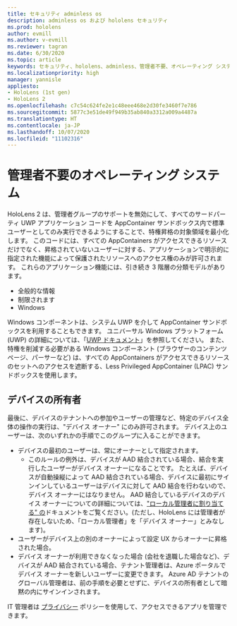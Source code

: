 ```yaml
---
title: セキュリティ adminless os
description: adminless os および hololens セキュリティ
ms.prod: hololens
author: evmill
ms.author: v-evmill
ms.reviewer: tagran
ms.date: 6/30/2020
ms.topic: article
keywords: セキュリティ、hololens、adminless、管理者不要、オペレーティング システム、管理者不要のオペレーティング システム、管理 os、管理者不要の os、hololens 2、hololens2 セキュリティ、
ms.localizationpriority: high
manager: yannisle
appliesto:
- HoloLens (1st gen)
- HoloLens 2
ms.openlocfilehash: c7c54c624fe2e1c48eee468e2d30fe3460f7e786
ms.sourcegitcommit: 5877c3e51de49f949b35ab840a3312a009a4487a
ms.translationtype: HT
ms.contentlocale: ja-JP
ms.lasthandoff: 10/07/2020
ms.locfileid: "11102316"
---
```

# 管理者不要のオペレーティング システム

HoloLens 2 は、管理者グループのサポートを無効にして、すべてのサードパーティ UWP アプリケーション コードを AppContainer サンドボックス内で標準ユーザーとしてのみ実行できるようにすることで、特権昇格の対象領域を最小化します。 このコードには、すべての AppContainers がアクセスできるリソースだけでなく、昇格されていないユーザーに対する、アプリケーションで明示的に指定された機能によって保護されたリソースへのアクセス権のみが許可されます。
これらのアプリケーション機能には、引き続き 3 階層の分類モデルがあります。
  * 全般的な情報
  * 制限されます
  * Windows

Windows コンポーネントは、システム UWP を介して AppContainer サンドボックスを利用することもできます。 ユニバーサル Windows プラットフォーム (UWP) の詳細については、「[UWP ドキュメント](https://docs.microsoft.com/windows/uwp/)」を参照してください。 また、特権を削減する必要がある Windows コンポーネント (ブラウザーのコンテンツ ページ、パーサーなど) は、すべての AppContainers がアクセスできるリソースのセットへのアクセスを遮断する、Less Privileged AppContainer (LPAC) サンドボックスを使用します。

## デバイスの所有者

最後に、デバイスのテナントへの参加やユーザーの管理など、特定のデバイス全体の操作の実行は、"デバイス オーナー" にのみ許可されます。 デバイス上のユーザーは、次のいずれかの手順でこのグループに入ることができます。
  * デバイスの最初のユーザーは、常にオーナーとして指定されます。 
    * このルールの例外は、デバイスが AAD 結合されている場合、結合を実行したユーザーがデバイス オーナーになることです。 たとえば、デバイスが自動操縦によって AAD 結合されている場合、デバイスに最初にサインインしているユーザーはデバイスに対して AAD 結合を行わないので、デバイス オーナーにはなりません。 AAD 結合しているデバイスのデバイス オーナーについての詳細については、["ローカル管理者に割り当てる" の](https://docs.microsoft.com/azure/active-directory/devices/assign-local-admin)ドキュメントをご覧ください。(ただし、HoloLens には管理者が存在しないため、「ローカル管理者」を「デバイス オーナー」とみなします)。
  * ユーザーがデバイス上の別のオーナーによって設定 UX からオーナーに昇格された場合。
  * デバイス オーナーが利用できなくなった場合 (会社を退職した場合など)、デバイスが AAD 結合されている場合、テナント管理者は、Azure ポータルでデバイス オーナーを新しいユーザーに変更できます。
Azure AD テナントのグローバル管理者は、前の手順を必要とせずに、デバイスの所有者として暗黙の内にサインインされます。 

IT 管理者は [プライバシー](https://docs.microsoft.com/windows/client-management/mdm/policy-csp-privacy) ポリシーを使用して、アクセスできるアプリを管理できます。 
